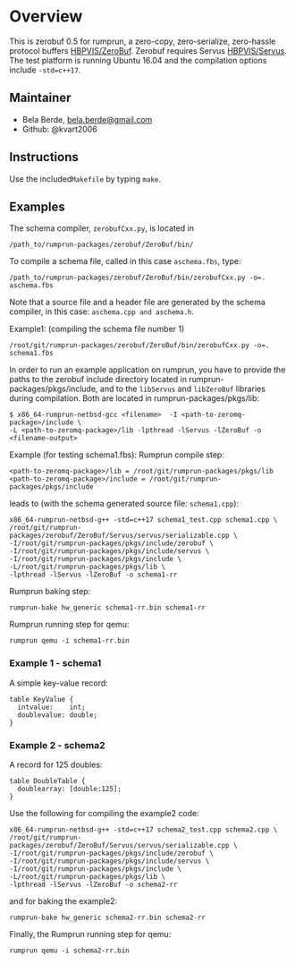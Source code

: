 # Overview

This is zerobuf 0.5 for rumprun, a zero-copy, zero-serialize, zero-hassle protocol buffers [HBPVIS/ZeroBuf](https://github.com/HBPVIS/ZeroBuf). Zerobuf requires Servus [HBPVIS/Servus](https://github.com/HBPVIS/Servus).
The test platform is running Ubuntu 16.04 and the compilation options include ```-std=c++17```.

## Maintainer

* Bela Berde, bela.berde@gmail.com
* Github: @kvart2006

## Instructions
Use the included``Makefile`` by typing ```make```.

## Examples

The schema compiler, ```zerobufCxx.py```, is located in 
```
/path_to/rumprun-packages/zerobuf/ZeroBuf/bin/
```

To compile a schema file, called in this case ```aschema.fbs```, type:
```
/path_to/rumprun-packages/zerobuf/ZeroBuf/bin/zerobufCxx.py -o=. aschema.fbs
``` 
Note that a source file and a header file are generated by the schema compiler, in this case: ```aschema.cpp and aschema.h```.

Example1: (compiling the schema file number 1) 
```
/root/git/rumprun-packages/zerobuf/ZeroBuf/bin/zerobufCxx.py -o=. schema1.fbs
```

In order to run an example application on rumprun, you have to provide the paths to the zerobuf include directory located in rumprun-packages/pkgs/include, and to the ```libServus``` and ```libZeroBuf``` libraries during compilation. Both are located in rumprun-packages/pkgs/lib: 

```
$ x86_64-rumprun-netbsd-gcc <filename>  -I <path-to-zeromq-package>/include \
-L <path-to-zeromq-package>/lib -lpthread -lServus -lZeroBuf -o <filename-output>
```
Example (for testing schema1.fbs):
Rumprun compile step:
```
<path-to-zeromq-package>/lib = /root/git/rumprun-packages/pkgs/lib
<path-to-zeromq-package>/include = /root/git/rumprun-packages/pkgs/include
```
leads to (with the schema generated source file: ```schema1.cpp```):
```
x86_64-rumprun-netbsd-g++ -std=c++17 schema1_test.cpp schema1.cpp \
/root/git/rumprun-packages/zerobuf/ZeroBuf/Servus/servus/serializable.cpp \
-I/root/git/rumprun-packages/pkgs/include/zerobuf \
-I/root/git/rumprun-packages/pkgs/include/servus \
-I/root/git/rumprun-packages/pkgs/include \
-L/root/git/rumprun-packages/pkgs/lib \
-lpthread -lServus -lZeroBuf -o schema1-rr
```
Rumprun baking step:
```
rumprun-bake hw_generic schema1-rr.bin schema1-rr
```
Rumprun running step for qemu:
```
rumprun qemu -i schema1-rr.bin
```

### Example 1 - schema1
A simple key-value record:
```
table KeyValue {
  intvalue:    int;
  doublevalue: double;
}
```

### Example 2 - schema2
A record for 125 doubles:
```
table DoubleTable {
  doublearray: [double:125];
}

```
Use the following for compiling the example2 code:
```
x86_64-rumprun-netbsd-g++ -std=c++17 schema2_test.cpp schema2.cpp \
/root/git/rumprun-packages/zerobuf/ZeroBuf/Servus/servus/serializable.cpp \
-I/root/git/rumprun-packages/pkgs/include/zerobuf \
-I/root/git/rumprun-packages/pkgs/include/servus \
-I/root/git/rumprun-packages/pkgs/include \
-L/root/git/rumprun-packages/pkgs/lib \
-lpthread -lServus -lZeroBuf -o schema2-rr
```
and for baking the example2:
```
rumprun-bake hw_generic schema2-rr.bin schema2-rr
```
Finally, the Rumprun running step for qemu:
```
rumprun qemu -i schema2-rr.bin
